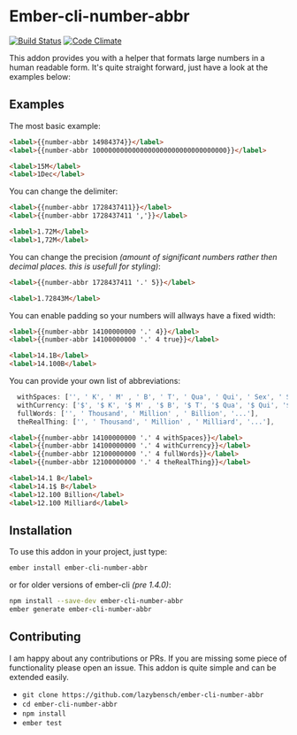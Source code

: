 # Ember-cli-number-abbr

[![Build Status](https://travis-ci.org/lazybensch/ember-cli-number-abbr.svg)](https://travis-ci.org/lazybensch/ember-cli-number-abbr) [![Code Climate](https://codeclimate.com/github/lazybensch/ember-cli-number-abbr/badges/gpa.svg)](https://codeclimate.com/github/lazybensch/ember-cli-number-abbr)


This addon provides you with a helper that formats large numbers in a human readable form. It's quite straight forward, just have a look at the examples below:

## Examples

The most basic example:

```html
<label>{{number-abbr 14984374}}</label>
<label>{{number-abbr 1000000000000000000000000000000000}}</label>
```

```html
<label>15M</label>
<label>1Dec</label>
```

You can change the delimiter:

```html
<label>{{number-abbr 1728437411}}</label>
<label>{{number-abbr 1728437411 ','}}</label>
```

```html
<label>1.72M</label>
<label>1,72M</label>
```

You can change the precision *(amount of significant numbers rather then decimal places. this is usefull for styling)*:

```html
<label>{{number-abbr 1728437411 '.' 5}}</label>
```

```html
<label>1.72843M</label>
```

You can enable padding so your numbers will allways have a fixed width:

```html
<label>{{number-abbr 14100000000 '.' 4}}</label>
<label>{{number-abbr 14100000000 '.' 4 true}}</label>
```

```html
<label>14.1B</label>
<label>14.100B</label>
```

You can provide your own list of abbreviations:

```javascript
  withSpaces: ['', ' K', ' M' , ' B', ' T', ' Qua', ' Qui', ' Sex', ' Sep', ' Oct', ' Non', ' Dec'],
  withCurrency: ['$', '$ K', '$ M' , '$ B', '$ T', '$ Qua', '$ Qui', '$ Sex', '$ Sep', '$ Oct', '$ Non', '$ Dec'],
  fullWords: ['', ' Thousand', ' Million' , ' Billion', '...'],
  theRealThing: ['', ' Thousand', ' Million' , ' Milliard', '...'],
```

```html
<label>{{number-abbr 14100000000 '.' 4 withSpaces}}</label>
<label>{{number-abbr 14100000000 '.' 4 withCurrency}}</label>
<label>{{number-abbr 12100000000 '.' 4 fullWords}}</label>
<label>{{number-abbr 12100000000 '.' 4 theRealThing}}</label>
```

```html
<label>14.1 B</label>
<label>14.1$ B</label>
<label>12.100 Billion</label>
<label>12.100 Milliard</label>
```

## Installation

To use this addon in your project, just type:

```bash
ember install ember-cli-number-abbr
```

or for older versions of ember-cli *(pre 1.4.0)*:

```bash
npm install --save-dev ember-cli-number-abbr
ember generate ember-cli-number-abbr
```

## Contributing

I am happy about any contributions or PRs. If you are missing some piece of functionality please open an issue. This addon is quite simple and can be extended easily.

* `git clone https://github.com/lazybensch/ember-cli-number-abbr`
* `cd ember-cli-number-abbr`
* `npm install`
* `ember test`
